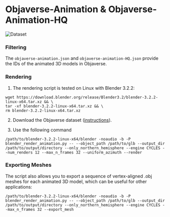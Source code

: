 # Objaverse-Animation & Objaverse-Animation-HQ

![Dataset](https://vgg-puppetmaster.github.io/resources/data.png)

### Filtering
The `objaverse-animation.json` and `objaverse-animation-HQ.json` provide the IDs of the animated 3D models in Objaverse.

### Rendering
1. The rendering script is tested on Linux with Blender 3.2.2:
```
wget https://download.blender.org/release/Blender3.2/blender-3.2.2-linux-x64.tar.xz && \
tar -xf blender-3.2.2-linux-x64.tar.xz && \
rm blender-3.2.2-linux-x64.tar.xz
```

2. Download the Objaverse dataset ([instructions](https://objaverse.allenai.org/)).

3. Use the following command
```
/path/to/blender-3.2.2-linux-x64/blender -noaudio -b -P blender_render_animation.py -- --object_path /path/to/glb --output_dir /path/to/output/directory --only_northern_hemisphere --engine CYCLES --num_renders 12 --max_n_frames 32 --uniform_azimuth --render
```

### Exporting Meshes
The script also allows you to export a sequence of vertex-aligned .obj meshes for each animated 3D model, which can be useful for other applications:
```
/path/to/blender-3.2.2-linux-x64/blender -noaudio -b -P blender_render_animation.py -- --object_path /path/to/glb --output_dir /path/to/output/directory --only_northern_hemisphere --engine CYCLES --max_n_frames 32 --export_mesh
```
